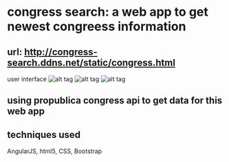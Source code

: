 # congress search: a web app to get newest congreess information 

## url: http://congress-search.ddns.net/static/congress.html

user interface 
![alt tag](https://github.com/duanduan2015/Congress-search-website/blob/master/images/0.png)
![alt tag](https://github.com/duanduan2015/Congress-search-website/blob/master/images/1.png)
![alt tag](https://github.com/duanduan2015/Congress-search-website/blob/master/images/2.png)

## using propublica congress api to get data for this web app


## techniques used 
AngularJS, html5, CSS, Bootstrap
